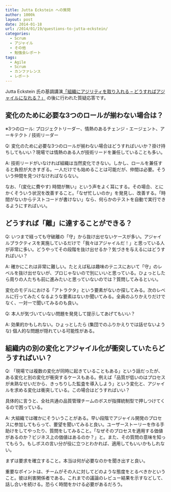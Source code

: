 ```yaml
---
title: Jutta Eckstein への質問
author: 1000k
layout: post
date: 2014-01-18
url: /2014/01/19/questions-to-jutta-eckstein/
categories:
  - Scrum
  - アジャイル
  - その他
  - 勉強会レポート
tags:
  - Agile
  - Scrum
  - カンファレンス
  - レポート
---
```

Jutta Eckstein 氏の基調講演[「組織にアジリティを取り入れる – どうすればアジャイルになれる？」](http://blog.1000k.net/2014/01/18/sgt2014-%e5%9f%ba%e8%aa%bf%e8%ac%9b%e6%bc%942/) の後に行われた質疑応答です。

<!--more-->

## 変化のために必要な3つのロールが揃わない場合は？

※3つのロール: プロジェクトリーダー、情熱のあるチェンジ・エージェント、アーキテクト / 技術リーダー

Q: 変化のために必要な3つのロールが揃わない場合はどうすればいいか？掛け持ちしてもいい？現場では情熱のある人が技術リードを兼任していることも多い。

A: 技術リードがいなければ組織は当然変化できない。しかし、ロールを兼任すると負担が大きすぎる。一人だけでも始めることは可能だが、仲間は必要。そういう仲間を見つけなければならない。

なお、「(変化に費やす) 時間が無い」という声をよく耳にする。その場合、とにかくそういう状況を改善すること。「なぜ忙しいのか」を発見し、改善する。「時間がないからテストコードが書けない」なら、何らかのテストを自動で実行できるようにすればいい。

## どうすれば「離」に達することができる？

Q: いつまで経っても守破離の「守」から抜け出せないケースが多い。アジャイルプラクティスを実施しているだけで「我々はアジャイルだ！」と思っている人が非常に多い。どうやってその段階を抜け出せるか？気づきを与えるにはどうすればいい？

A: 確かにこれは非常に難しい。たとえば私は趣味のテニスにおいて「守」のレベルを抜け出せないが、プロじゃないので別にいいと思っている。ひょっとしたら周りの人たちも前に進みたいと思っていないのでは？質問してみるといい。

変化のモデルにおける「アトラクタ」という要素がないか探してみる。次のレベルに行ってみたくなるような要素はないか聞いてみる。全員のふりかえりだけでなく、一対一で聞いてみるのも良い。

Q: 本人が気づいていない問題を発見して提示してあげてもいい？

A: 効果的かもしれない。ひょっとしたら (集団でのふりかえりでは話せないような) 個人的な問題が隠れている可能性がある。

## 組織内の別の変化とアジャイル化が衝突していたらどうすればいい？

Q: 「現場では複数の変化が同時に起きていることもある」という話だったが、ある変化と別の変化が衝突するケースもある。例えば「品質が低いのはプロセスが未熟なせいだから、きっちりした監査を導入しよう」という変化と、アジャイルを求める変化は衝突している。この場合はどうすればいい？

具体的に言うと、全社共通の品質管理チームのボスが指揮統制型で押しつけてくるので困っている。

A: 大組織では確かにそういうことがある。早い段階でアジャイル開発のプロセスに参加してもらって、要望を聞いてみると良い。ユーザーストーリーを作る手助けをしてやったり、質問をしてみること。「なぜそのプロセスを適用する価値があるのか？ビジネス上の価値はあるのか？」と。また、その質問の意味を知ってもらう。もしボスの言い分が役に立つとわかれば、適用してもいいかもしれない。

まずは要求を確立すること。本当は何が必要なのかを聞き出すと良い。

重要なポイントは、チームがその人に対してどのような態度をとるべきかということ。彼は利害関係者である。これまでの議論のレビュー結果を示すなどして、話し合いを続ける。恐らく時間をかける必要があるだろう。